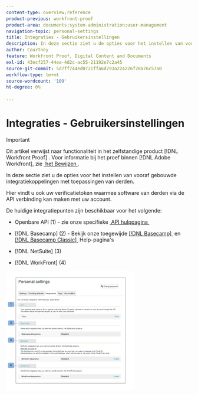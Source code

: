 ```yaml
---
content-type: overview;reference
product-previous: workfront-proof
product-area: documents;system-administration;user-management
navigation-topic: personal-settings
title: Integraties - Gebruikersinstellingen
description: In deze sectie ziet u de opties voor het instellen van vooraf gebouwde integratiekoppelingen met toepassingen van derden.
author: Courtney
feature: Workfront Proof, Digital Content and Documents
exl-id: 43ecf257-44ea-4d2c-ac55-21192e7c2a45
source-git-commit: 5d7ff744ed0721ffa6d793a224226f28a76c57a0
workflow-type: tm+mt
source-wordcount: '109'
ht-degree: 0%

---
```


# Integraties - Gebruikersinstellingen

>[!IMPORTANT]
>
>Dit artikel verwijst naar functionaliteit in het zelfstandige product [!DNL Workfront Proof] . Voor informatie bij het proef binnen [!DNL Adobe Workfront], zie [&#x200B; het Bewijzen &#x200B;](../../../review-and-approve-work/proofing/proofing.md).

In deze sectie ziet u de opties voor het instellen van vooraf gebouwde integratiekoppelingen met toepassingen van derden.

Hier vindt u ook uw verificatietoken waarmee software van derden via de API verbinding kan maken met uw account.

De huidige integratiepunten zijn beschikbaar voor het volgende:

* Openbare API (1) - zie onze specifieke [&#x200B; API hulppagina &#x200B;](https://api.proofhq.com/)
* [!DNL Basecamp] (2) - Bekijk onze toegewijde [[!DNL Basecamp] &#x200B;](https://support.workfront.com/hc/en-us/sections/115000911927-Basecamp) en [[!DNL Basecamp Classic] &#x200B;](https://support.workfront.com/hc/en-us/categories/115000588707-Basecamp-Classic) Help-pagina&#39;s

* [!DNL NetSuite] (3)
* [!DNL WorkFront] (4)

![&#x200B; Integrations_tab_-_Personal_Settings.png &#x200B;](assets/integrations-tab---personal-settings-350x323.png)
